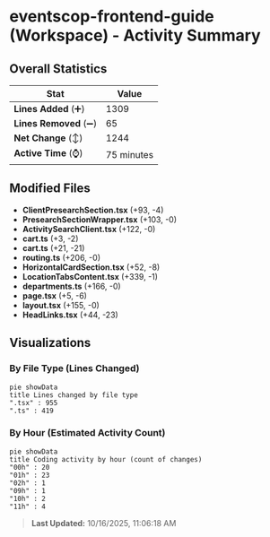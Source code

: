 # eventscop-frontend-guide (Workspace) - Activity Summary 

## Overall Statistics

| Stat                   | Value                                                             |
| ---------------------- | ----------------------------------------------------------------- |
| **Lines Added** (➕)   | 1309                                          |
| **Lines Removed** (➖) | 65                                        |
| **Net Change** (↕)    | 1244                |
| **Active Time** (⌚)   | 75 minutes |


## Modified Files
- **ClientPresearchSection.tsx** (+93, -4)
- **PresearchSectionWrapper.tsx** (+103, -0)
- **ActivitySearchClient.tsx** (+122, -0)
- **cart.ts** (+3, -2)
- **cart.ts** (+21, -21)
- **routing.ts** (+206, -0)
- **HorizontalCardSection.tsx** (+52, -8)
- **LocationTabsContent.tsx** (+339, -1)
- **departments.ts** (+166, -0)
- **page.tsx** (+5, -6)
- **layout.tsx** (+155, -0)
- **HeadLinks.tsx** (+44, -23)

## Visualizations

### By File Type (Lines Changed)

```mermaid
pie showData
title Lines changed by file type
".tsx" : 955
".ts" : 419
```

### By Hour (Estimated Activity Count)

```mermaid
pie showData
title Coding activity by hour (count of changes)
"00h" : 20
"01h" : 23
"02h" : 1
"09h" : 1
"10h" : 2
"11h" : 4
```


> **Last Updated:** 10/16/2025, 11:06:18 AM